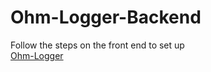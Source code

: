 # Ohm-Logger-Backend

Follow the steps on the front end to set up <br>
[Ohm-Logger](https://github.com/Qwerter49/Ohm-Logger)
